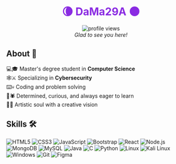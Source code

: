 <h1 align="center">
  <span style="color:#8A2BE2;">🌘 DaMa29A 🌑</span>
</h1>


<p align="center">
  <img src="https://komarev.com/ghpvc/?username=DaMa29A&color=6A4B91" alt="profile views"/>  
  <br>
  <em>Glad to see you here!</em>  
</p>


## About 🖤
💻🎓 Master's degree student in **Computer Science**  
🕸️⚔️ Specializing in **Cybersecurity**  
⌨️💀 Coding and problem solving  
🧠🕷️ Determined, curious, and always eager to learn  
🎨🦇 Artistic soul with a creative vision


## Skills 🛠️
<p>
  <img alt="HTML5" src="https://img.shields.io/badge/-HTML5-E34F26?style=flat-square&logo=html5&logoColor=white" />
  <img alt="CSS3" src="https://img.shields.io/badge/-CSS3-1572B6?style=flat-square&logo=css3&logoColor=white" />
  <img alt="JavaScript" src="https://img.shields.io/badge/-JavaScript-F7DF1C?style=flat-square&logo=javascript&logoColor=black" />
  <img alt="Bootstrap" src="https://img.shields.io/badge/-Bootstrap-7952B3?style=flat-square&logo=bootstrap&logoColor=white" />
  <img alt="React" src="https://img.shields.io/badge/-React-45b8d8?style=flat-square&logo=react&logoColor=white" />
  <img alt="Node.js" src="https://img.shields.io/badge/-Node.js-43853D?style=flat-square&logo=node.js&logoColor=white" /> 
  <img alt="MongoDB" src="https://img.shields.io/badge/-MongoDB-13aa52?style=flat-square&logo=mongodb&logoColor=white" />
  <img alt="MySQL" src="https://img.shields.io/badge/-MySQL-00758F?style=flat-square&logo=mysql&logoColor=white" />
  <img alt="Java" src="https://img.shields.io/badge/-Java-007396?style=flat-square&logo=java&logoColor=white" />
  <img alt="C" src="https://img.shields.io/badge/-C-A8B9CC?style=flat-square&logo=c&logoColor=black" />
  <img alt="Python" src="https://img.shields.io/badge/-Python-3776AB?style=flat-square&logo=python&logoColor=white" />
  <img alt="Linux" src="https://img.shields.io/badge/-Linux-FCC624?style=flat-square&logo=linux&logoColor=black"/>
  <img alt="Kali Linux" src="https://img.shields.io/badge/-Kali_Linux-268BEE?style=flat-square&logo=linux&logoColor=white"/>
  <img alt="Windows" src="https://img.shields.io/badge/-Windows-0078D6?style=flat-square&logo=windows&logoColor=white" />
  <img alt="Git" src="https://img.shields.io/badge/-Git-F05032?style=flat-square&logo=git&logoColor=white" />
  <img alt="Figma" src="https://img.shields.io/badge/-Figma-F24E1E?style=flat-square&logo=figma&logoColor=white" />
</p>


